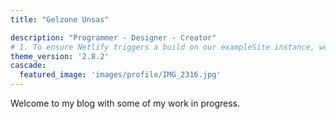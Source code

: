 ```yaml
---
title: "Gelzone Unsas"

description: "Programmer - Designer - Creator"
# 1. To ensure Netlify triggers a build on our exampleSite instance, we need to change a file in the exampleSite directory.
theme_version: '2.8.2'
cascade:
  featured_image: 'images/profile/IMG_2316.jpg'
---
```

Welcome to my blog with some of my work in progress.